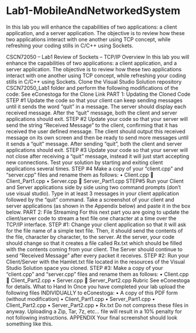 # Lab1-MobileAndNetworkedSystem
In this lab you will enhance the capabilities of two applications: a client application, and a server application. The objective is to review how these two applications interact with one another using TCP concept, while refreshing your coding stills in C/C++ using Sockets.


CSCN72050 – Lab1
Review of Sockets – TCP/IP
Overview
In this lab you will enhance the capabilities of two applications: a client application, and a server application. The objective is to review how these two applications interact with one another using TCP concept, while refreshing your coding stills in C/C++ using Sockets.
Clone the Visual Studio Solution repository CSCN72050_Lab1 folder and perform the following modifications of the code:
See eConestoga for the Clone Link
PART 1: Updating the Cloned Code
STEP #1
Update the code so that your client can keep sending messages until it sends the word “quit” in a message. The server should display each received message. After the “quit” message, both the client and server applications should exit.
STEP #2
Update your code so that your server will send the string “Received Message” to the client, confirming that it has received the user defined message. The client should output this received message on its own screen and then be ready to send more messages until it sends a “quit” message. After sending “quit”, both the client and server applications should exit.
STEP #3
Update your code so that your server will not close after receiving a “quit” message, instead it will just start accepting new connections. Test your solution by starting and exiting client applications several times.
STEP #4
Make a copy of your “client.cpp” and “server.cpp” files and rename them as follows:
• Client.cpp  Client_Part1.cpp
• Server.cpp  Server_Part1.cpp
STEP#5
Run your Client and Server applications side by side using two command prompts (don’t use visual studio). Type in at least 3 messages in your client application followed by the “quit” command. Take a screenshot of your client and server applications (as shown in the Appendix below) and paste it in the box below.
PART 2: File Streaming
For this next part you are going to update the client/server code to stream a text file one character at a time over the TCP/IP interface.
STEP #1:
Change your client application so that it will ask for the file name of a simple text file. Then, it should send the contents of the file, character by character, to the server. At the server, your code should change so that it creates a file called Rx.txt which should be filled with the contents coming from your client. The Server should continue to send “Received Message” after every packet it receives.
STEP #2:
Run your Client/Server with the Hamlet.txt file located in the resources of the Visual Studio Solution space you cloned.
STEP #3:
Make a copy of your “client.cpp” and “server.cpp” files and rename them as follows:
• Client.cpp  Client_Part2.cpp
• Server.cpp  Server_Part2.cpp
Rubric
See eConestoga for details.
What to Hand In
Once you have completed your lab upload the following files INDIVIDUALLY to eConestoga:
• A copy of this PDF form (without modification)
• Client_Part1.cpp
• Server_Part1.cpp
• Client_Part2.cpp
• Server_Part2.cpp
• Rx.txt
Do not compress these files in anyway. Uploading a Zip, Tar, 7z, etc… file will result in a 10% penalty for not following instructions.
APPENDIX
Your final screenshot should look something like this.
